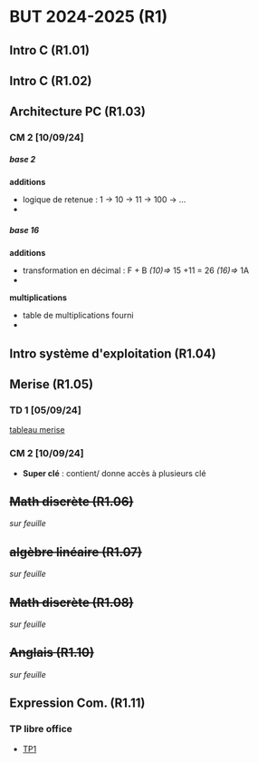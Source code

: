 
# BUT 2024-2025 (R1)

## Intro C (R1.01)

## Intro C (R1.02)

## Architecture PC (R1.03)

### CM 2 [10/09/24]

##### base 2
 **additions**
- logique de retenue : 1 -> 10 -> 11 -> 100 -> ...
- 
##### base 16
**additions**
- transformation en décimal : F + B *(10)=>* 15 +11 = 26 *(16)=>* 1A 
- 
**multiplications**
- table de multiplications fourni
- 

## Intro système d'exploitation (R1.04)

## Merise (R1.05)

### TD 1 [05/09/24]

[tableau merise](./merise/merise.ods)


### CM 2 [10/09/24]

 - **Super clé** : contient/ donne accès à plusieurs clé
 
## ~~Math discrète (R1.06)~~
*sur feuille*

## ~~algèbre linéaire (R1.07)~~
*sur feuille*

## ~~Math discrète (R1.08)~~
*sur feuille*

## ~~Anglais (R1.10)~~
*sur feuille*

## Expression Com. (R1.11)
 
### TP libre office

- [TP1](./R1.11/TP1.odt)

<!--stackedit_data:
eyJoaXN0b3J5IjpbLTE0NDE1NzEyNzksLTQ2OTE2OTA1NSwtNz
QzMjk1MjE1LC01MTYzMzY4NjQsLTE2ODcyMTA2MDUsLTU0NDQ1
MDMzMSw1NTM3NTgxMTEsLTIxMzI0NzE3NjIsLTE1MjY2MTY5Mj
EsMTgyNjE1NzcxMCwxNTgzMjc3Nzg2LDE2MjI5MzMwMzYsLTE2
NzI5MTEzNzQsMTcyMzU3MTk4NCwtNzc1OTM2OTg0LC0zOTY1OT
cwNTQsLTE0OTQ5NTAzOTIsMzEyODk5ODg2LDEwMTY1NTU1OTld
fQ==
-->